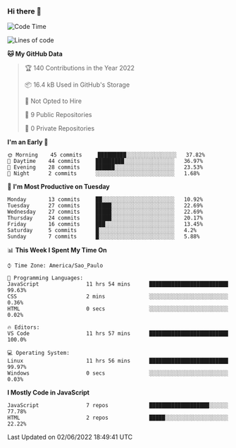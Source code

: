 ### Hi there 👋



<!--START_SECTION:waka-->
![Code Time](http://img.shields.io/badge/Code%20Time-0%20secs-blue)

![Lines of code](https://img.shields.io/badge/From%20Hello%20World%20I%27ve%20Written-1%20Million%20lines%20of%20code-blue)

**🐱 My GitHub Data** 

> 🏆 140 Contributions in the Year 2022
 > 
> 📦 16.4 kB Used in GitHub's Storage 
 > 
> 🚫 Not Opted to Hire
 > 
> 📜 9 Public Repositories 
 > 
> 🔑 0 Private Repositories  
 > 
**I'm an Early 🐤** 

```text
🌞 Morning    45 commits     █████████░░░░░░░░░░░░░░░░   37.82% 
🌆 Daytime    44 commits     █████████░░░░░░░░░░░░░░░░   36.97% 
🌃 Evening    28 commits     ██████░░░░░░░░░░░░░░░░░░░   23.53% 
🌙 Night      2 commits      ░░░░░░░░░░░░░░░░░░░░░░░░░   1.68%

```
📅 **I'm Most Productive on Tuesday** 

```text
Monday       13 commits     ██░░░░░░░░░░░░░░░░░░░░░░░   10.92% 
Tuesday      27 commits     █████░░░░░░░░░░░░░░░░░░░░   22.69% 
Wednesday    27 commits     █████░░░░░░░░░░░░░░░░░░░░   22.69% 
Thursday     24 commits     █████░░░░░░░░░░░░░░░░░░░░   20.17% 
Friday       16 commits     ███░░░░░░░░░░░░░░░░░░░░░░   13.45% 
Saturday     5 commits      █░░░░░░░░░░░░░░░░░░░░░░░░   4.2% 
Sunday       7 commits      █░░░░░░░░░░░░░░░░░░░░░░░░   5.88%

```


📊 **This Week I Spent My Time On** 

```text
⌚︎ Time Zone: America/Sao_Paulo

💬 Programming Languages: 
JavaScript               11 hrs 54 mins      █████████████████████████   99.63% 
CSS                      2 mins              ░░░░░░░░░░░░░░░░░░░░░░░░░   0.36% 
HTML                     0 secs              ░░░░░░░░░░░░░░░░░░░░░░░░░   0.02%

🔥 Editors: 
VS Code                  11 hrs 57 mins      █████████████████████████   100.0%

💻 Operating System: 
Linux                    11 hrs 56 mins      █████████████████████████   99.97% 
Windows                  0 secs              ░░░░░░░░░░░░░░░░░░░░░░░░░   0.03%

```

**I Mostly Code in JavaScript** 

```text
JavaScript               7 repos             ███████████████████░░░░░░   77.78% 
HTML                     2 repos             █████░░░░░░░░░░░░░░░░░░░░   22.22%

```



 Last Updated on 02/06/2022 18:49:41 UTC
<!--END_SECTION:waka-->

